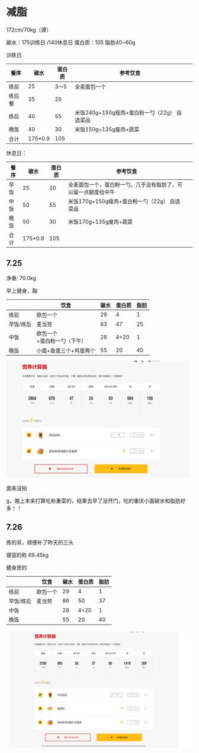 # 减脂

172cm/70kg（谭）

碳水：175训练日 /140休息日   蛋白质：105  脂肪40~60g

训练日

| 餐序   | 碳水    | 蛋白质 | 参考饮食                                      |      |
| ------ | ------- | ------ | --------------------------------------------- | ---- |
| 练前   | 25      | 3～5   | 全麦面包一个                                  |      |
| 练后餐 | 35      | 20     |                                               |      |
| 练后   | 40      | 55     | 米饭240g+150g瘦肉+蛋白粉一勺（22g）  自选菜品 |      |
| 晚饭   | 40      | 30     | 米饭150g+135g廋肉+蔬菜                        |      |
| 合计   | 175*0.9 | 105    |                                               |      |



休息日：

| 餐序 | 碳水    | 蛋白质 | 参考饮食                                                     |      |
| ---- | ------- | ------ | ------------------------------------------------------------ | ---- |
| 早饭 | 25      | 20     | 全麦面包一个，蛋白粉一勺。几乎没有脂肪了，可以留一点额度给中午 |      |
| 中饭 | 50      | 55     | 米饭170g+150g瘦肉+蛋白粉一勺（22g）  自选菜品                |      |
| 晚饭 | 50      | 30     | 米饭170g+135g廋肉+蔬菜                                       |      |
| 合计 | 175*0.9 | 105    |                                                              |      |



## 7.25

净重: 70.0kg

早上健身，胸

|           | 饮食                              | 碳水 | 蛋白质 | 脂肪 |
| --------- | --------------------------------- | ---- | ------ | ---- |
| 练前      | 欧包一个                          | 29   | 4      | 1    |
| 早饭/练后 | 麦当劳                            | 63   | 47     | 25   |
| 中饭      | 欧包一个<br />+蛋白粉一勺（下午） | 28   | 4+20   | 1    |
| 晚饭      | 小面+鱼蛋三个+鸡蛋两个            | 55   | 20     | 40   |

<img src="images/de47f460150a675f1b41178f69b830d.png" alt="de47f460150a675f1b41178f69b830d" style="zoom:50%;" />

面条没拍

g，晚上本来打算吃称重菜的，结果去早了没开门，吃的重庆小面碳水和脂肪好多！！

## 7.26

练的背，顺便补了昨天的三头

寝室的称 69.45kg

健身房的

|           | 饮食     | 碳水 | 蛋白质 | 脂肪 |
| --------- | -------- | ---- | ------ | ---- |
| 练前      | 欧包一个 | 29   | 4      | 1    |
| 早饭/练后 | 麦当劳   | 86   | 50     | 37   |
| 中饭      |          | 28   | 4+20   | 1    |
| 晚饭      |          | 55   | 20     | 40   |

![image-20240726093706089](images/image-20240726093706089.png)